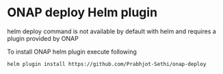 # ONAP deploy Helm plugin

helm deploy command is not available by default with helm and requires a plugin provided by ONAP

To install ONAP helm plugin execute following
```
helm plugin install https://github.com/Prabhjot-Sethi/onap-deploy
```
